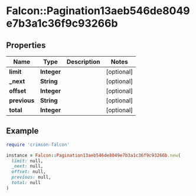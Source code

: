 # Falcon::Pagination13aeb546de8049e7b3a1c36f9c93266b

## Properties

| Name | Type | Description | Notes |
| ---- | ---- | ----------- | ----- |
| **limit** | **Integer** |  | [optional] |
| **_next** | **String** |  | [optional] |
| **offset** | **Integer** |  | [optional] |
| **previous** | **String** |  | [optional] |
| **total** | **Integer** |  | [optional] |

## Example

```ruby
require 'crimson-falcon'

instance = Falcon::Pagination13aeb546de8049e7b3a1c36f9c93266b.new(
  limit: null,
  _next: null,
  offset: null,
  previous: null,
  total: null
)
```

